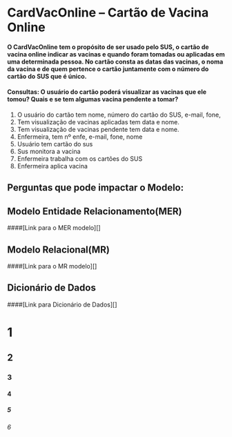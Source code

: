 # CardVacOnline – Cartão de Vacina Online
#### O CardVacOnline tem o propósito de ser usado pelo SUS, o cartão de vacina online indicar as vacinas e quando foram tomadas ou aplicadas em uma determinada pessoa. No cartão consta as datas das vacinas, o noma da vacina e de quem pertence o cartão juntamente com o número do cartão do SUS que é único.
#### Consultas: O usuário do cartão poderá visualizar as vacinas que ele tomou? Quais e se tem algumas vacina pendente a tomar?
1. O usuário do cartão tem nome, número do cartão do SUS, e-mail, fone,
2.	Tem visualização de vacinas aplicadas tem data e nome.
3.	Tem visualização de vacinas pendente tem data e nome.
4. 	Enfermeira, tem nº enfe, e-mail, fone, nome
5. 	Usuário tem cartão do sus
6.	 Sus monitora a vacina
7.	 Enfermeira trabalha com os cartões do SUS
8.	 Enfermeira aplica vacina
## Perguntas que pode impactar o Modelo:

## Modelo Entidade Relacionamento(MER)
####[Link para o MER modelo][]

## Modelo Relacional(MR)
####[Link para o MR modelo][]

## Dicionário de Dados
####[Link para Dicionário de Dados][]


# 1
## 2
### 3
#### 4
##### 5
###### 6

